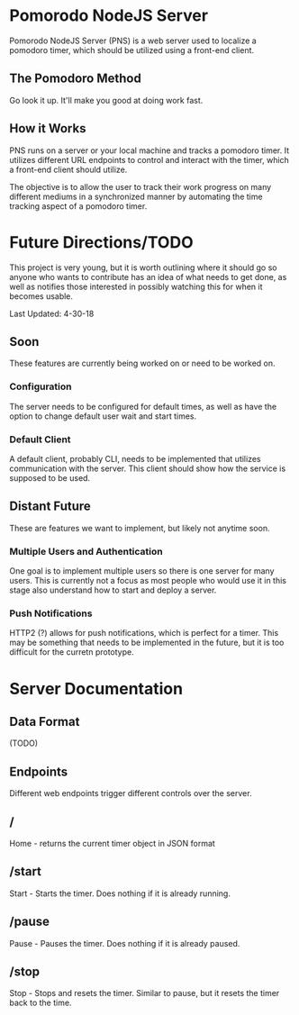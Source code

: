 # Pomorodo NodeJS Server
Pomorodo NodeJS Server (PNS) is a web server used to localize a pomodoro timer, which
should be utilized using a front-end client.

## The Pomodoro Method
Go look it up. It'll make you good at doing work fast.

## How it Works
PNS runs on a server or your local machine and tracks a pomodoro timer. It utilizes different
URL endpoints to control and interact with the timer, which a front-end client should utilize.

The objective is to allow the user to track their work progress on many different mediums in 
a synchronized manner by automating the time tracking aspect of a pomodoro timer.

# Future Directions/TODO
This project is very young, but it is worth outlining where it should go so anyone who wants
to contribute has an idea of what needs to get done, as well as notifies those interested in
possibly watching this for when it becomes usable.

Last Updated: 4-30-18

## Soon
These features are currently being worked on or need to be worked on.

### Configuration
The server needs to be configured for default times, as well as have the option to change
default user wait and start times.

### Default Client
A default client, probably CLI, needs to be implemented that utilizes communication with
the server. This client should show how the service is supposed to be used.

## Distant Future
These are features we want to implement, but likely not anytime soon.

### Multiple Users and Authentication
One goal is to implement multiple users so there is one server for many users. This is currently
not a focus as most people who would use it in this stage also understand how to start and deploy
a server.

### Push Notifications
HTTP2 (?) allows for push notifications, which is perfect for a timer. This may be something that
needs to be implemented in the future, but it is too difficult for the curretn prototype.

# Server Documentation
## Data Format
(TODO)

## Endpoints
Different web endpoints trigger different controls over the server.

## /
Home - returns the current timer object in JSON format

## /start
Start - Starts the timer. Does nothing if it is already running.

## /pause
Pause - Pauses the timer. Does nothing if it is already paused.

## /stop
Stop - Stops and resets the timer. Similar to pause, but it resets the timer
back to the time.
